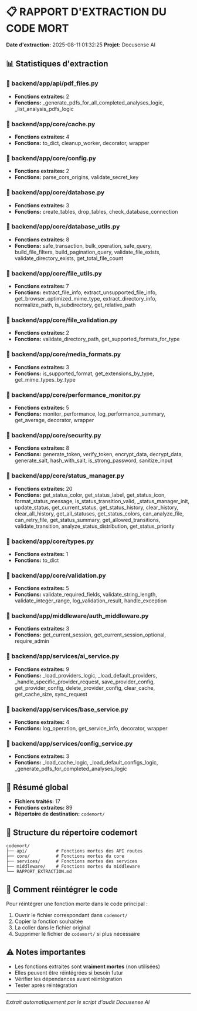 # 📋 RAPPORT D'EXTRACTION DU CODE MORT

**Date d'extraction:** 2025-08-11 01:32:25
**Projet:** Docusense AI

## 📊 Statistiques d'extraction


### 📄 backend/app/api/pdf_files.py
- **Fonctions extraites:** 2
- **Fonctions:** _generate_pdfs_for_all_completed_analyses_logic, _list_analysis_pdfs_logic

### 📄 backend/app/core/cache.py
- **Fonctions extraites:** 4
- **Fonctions:** to_dict, cleanup_worker, decorator, wrapper

### 📄 backend/app/core/config.py
- **Fonctions extraites:** 2
- **Fonctions:** parse_cors_origins, validate_secret_key

### 📄 backend/app/core/database.py
- **Fonctions extraites:** 3
- **Fonctions:** create_tables, drop_tables, check_database_connection

### 📄 backend/app/core/database_utils.py
- **Fonctions extraites:** 8
- **Fonctions:** safe_transaction, bulk_operation, safe_query, build_file_filters, build_pagination_query, validate_file_exists, validate_directory_exists, get_total_file_count

### 📄 backend/app/core/file_utils.py
- **Fonctions extraites:** 7
- **Fonctions:** extract_file_info, extract_unsupported_file_info, get_browser_optimized_mime_type, extract_directory_info, normalize_path, is_subdirectory, get_relative_path

### 📄 backend/app/core/file_validation.py
- **Fonctions extraites:** 2
- **Fonctions:** validate_directory_path, get_supported_formats_for_type

### 📄 backend/app/core/media_formats.py
- **Fonctions extraites:** 3
- **Fonctions:** is_supported_format, get_extensions_by_type, get_mime_types_by_type

### 📄 backend/app/core/performance_monitor.py
- **Fonctions extraites:** 5
- **Fonctions:** monitor_performance, log_performance_summary, get_average, decorator, wrapper

### 📄 backend/app/core/security.py
- **Fonctions extraites:** 8
- **Fonctions:** generate_token, verify_token, encrypt_data, decrypt_data, generate_salt, hash_with_salt, is_strong_password, sanitize_input

### 📄 backend/app/core/status_manager.py
- **Fonctions extraites:** 20
- **Fonctions:** get_status_color, get_status_label, get_status_icon, format_status_message, is_status_transition_valid, _status_manager_init, update_status, get_current_status, get_status_history, clear_history, clear_all_history, get_all_statuses, get_status_colors, can_analyze_file, can_retry_file, get_status_summary, get_allowed_transitions, validate_transition, analyze_status_distribution, get_status_priority

### 📄 backend/app/core/types.py
- **Fonctions extraites:** 1
- **Fonctions:** to_dict

### 📄 backend/app/core/validation.py
- **Fonctions extraites:** 5
- **Fonctions:** validate_required_fields, validate_string_length, validate_integer_range, log_validation_result, handle_exception

### 📄 backend/app/middleware/auth_middleware.py
- **Fonctions extraites:** 3
- **Fonctions:** get_current_session, get_current_session_optional, require_admin

### 📄 backend/app/services/ai_service.py
- **Fonctions extraites:** 9
- **Fonctions:** _load_providers_logic, _load_default_providers, _handle_specific_provider_request, save_provider_config, get_provider_config, delete_provider_config, clear_cache, get_cache_size, sync_request

### 📄 backend/app/services/base_service.py
- **Fonctions extraites:** 4
- **Fonctions:** log_operation, get_service_info, decorator, wrapper

### 📄 backend/app/services/config_service.py
- **Fonctions extraites:** 3
- **Fonctions:** _load_cache_logic, _load_default_configs_logic, _generate_pdfs_for_completed_analyses_logic

## 🎯 Résumé global

- **Fichiers traités:** 17
- **Fonctions extraites:** 89
- **Répertoire de destination:** `codemort/`

## 📁 Structure du répertoire codemort

```
codemort/
├── api/           # Fonctions mortes des API routes
├── core/          # Fonctions mortes du core
├── services/      # Fonctions mortes des services
├── middleware/    # Fonctions mortes du middleware
└── RAPPORT_EXTRACTION.md
```

## 🔄 Comment réintégrer le code

Pour réintégrer une fonction morte dans le code principal :

1. Ouvrir le fichier correspondant dans `codemort/`
2. Copier la fonction souhaitée
3. La coller dans le fichier original
4. Supprimer le fichier de `codemort/` si plus nécessaire

## ⚠️ Notes importantes

- Les fonctions extraites sont **vraiment mortes** (non utilisées)
- Elles peuvent être réintégrées si besoin futur
- Vérifier les dépendances avant réintégration
- Tester après réintégration

---
*Extrait automatiquement par le script d'audit Docusense AI*
